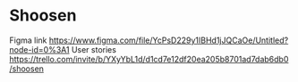 # Shoosen
Figma link https://www.figma.com/file/YcPsD229y1IBHd1jJQCaOe/Untitled?node-id=0%3A1
User stories https://trello.com/invite/b/YXyYbL1d/d1cd7e12df20ea205b8701ad7dab6db0/shoosen
